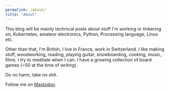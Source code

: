 ```yaml
---
permalink: /about/
title: "About"
---
```


This blog will be mainly technical posts about stuff I'm working or tinkering on, Kubernetes, amateur electronics, Python, Processing language, Linux etc.

Other than that, I'm British, I live in France, work in Switzerland. I like making stuff, woodworking, reading, playing guitar, snowboarding, cooking, music, films. I try to meditate when I can. I have a growing collection of board games (~50 at the time of writing).

Do no harm, take no shit.

Follow me on <a rel="me" href="https://mas.to/@alexanderdyas">Mastodon</a>.